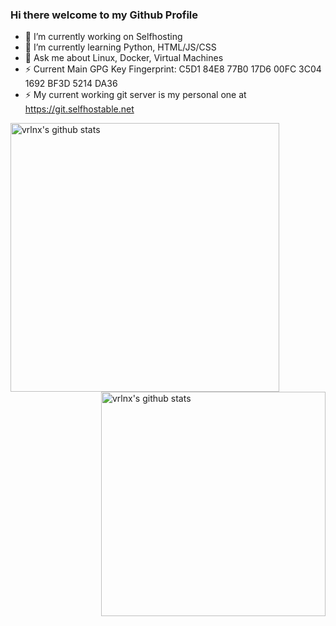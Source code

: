 ### Hi there welcome to my Github Profile

<!--
**Stetsed/Stetsed** is a ✨ _special_ ✨ repository because its `README.md` (this file) appears on your GitHub profile.

Here are some ideas to get you started:
-->
- 🔭 I’m currently working on Selfhosting
- 🌱 I’m currently learning Python, HTML/JS/CSS
- 💬 Ask me about Linux, Docker, Virtual Machines
- ⚡ Current Main GPG Key Fingerprint: C5D1 84E8 77B0 17D6 00FC 3C04 1692 BF3D 5214 DA36
- ⚡ My current working git server is my personal one at https://git.selfhostable.net
<!--
- 😄 Pronouns: ...
- ⚡ Fun fact: ...
-->


<img align="left" width="430" height="auto" alt="vrlnx's github stats" src="https://github-readme-stats.vercel.app/api?username=stetsed&hide_border=true&title_color=0ff54c&icon_color=0ff54c&text_color=c9d1d9&bg_color=0d1117&show_icons=true;count_private=true&amp;include_all_commits=true">

<img align="right" width="359" height="auto" alt="vrlnx's github stats" src="https://github-readme-stats.vercel.app/api/top-langs/?username=stetsed&hide_border=true&title_color=0ff54c&icon_color=0ff54c&text_color=c9d1d9&bg_color=0d1117&layout=compact&amp;show_icons=true&amp;">
